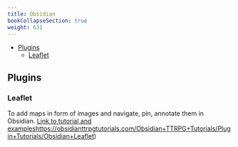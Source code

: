 ```yaml
---
title: Obsidian
bookCollapseSection: true
weight: 631
---
```

<!-- vim-markdown-toc GFM -->

* [Plugins](#plugins)
    * [Leaflet](#leaflet)

<!-- vim-markdown-toc -->

## Plugins

### Leaflet

To add maps in form of images and navigate, pin, annotate them in Obsidian. [Link to tutorial and examples]()https://obsidianttrpgtutorials.com/Obsidian+TTRPG+Tutorials/Plugin+Tutorials/Obsidian+Leaflet)

